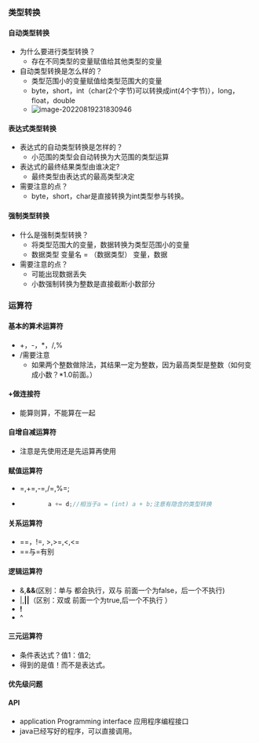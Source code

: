 ### 类型转换

#### 自动类型转换

* 为什么要进行类型转换？
  * 存在不同类型的变量赋值给其他类型的变量
* 自动类型转换是怎么样的？
  * 类型范围小的变量赋值给类型范围大的变量
  * byte，short，int（char(2个字节)可以转换成int(4个字节)），long，float，double
  * ![image-20220819231830946](C:\Users\86134\AppData\Roaming\Typora\typora-user-images\image-20220819231830946.png)

#### 表达式类型转换

* 表达式的自动类型转换是怎样的？
  * 小范围的类型会自动转换为大范围的类型运算
* 表达式的最终结果类型由谁决定?
  * 最终类型由表达式的最高类型决定
* 需要注意的点？
  * byte，short，char是直接转换为int类型参与转换。

#### 强制类型转换

* 什么是强制类型转换？
  * 将类型范围大的变量，数据转换为类型范围小的变量
  * 数据类型 变量名 = （数据类型） 变量，数据
* 需要注意的点？
  * 可能出现数据丢失
  * 小数强制转换为整数是直接截断小数部分

### 运算符

#### 基本的算术运算符

* +，-，*，/,%
* /需要注意
  * 如果两个整数做除法，其结果一定为整数，因为最高类型是整数（如何变成小数？*1.0前面。）

#### +做连接符

* 能算则算，不能算在一起

#### 自增自减运算符

* 注意是先使用还是先运算再使用

#### 赋值运算符

* =,+=,-=,/=,%=;

* ```java
          a += d;//相当于a = (int) a + b;注意有隐含的类型转换
  ```

#### 关系运算符

* ==，!=, >,>=,<,<=
* ==与=有别

#### 逻辑运算符

* &,**&&**(区别：单与 都会执行，双与 前面一个为false，后一个不执行)
* |,**||**（区别：双或 前面一个为true,后一个不执行 ）
* **!**
* ^

#### 三元运算符

* 条件表达式？值1：值2;
* 得到的是值！而不是表达式。

#### 优先级问题

#### API

* application Programming interface 应用程序编程接口
* java已经写好的程序，可以直接调用。